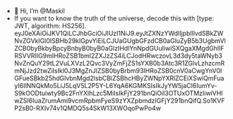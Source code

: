 - 👋 Hi, I’m @Maskil
- If you want to know the truth of the universe, decode this with [type: JWT, algorithm: HS256].
eyJ0eXAiOiJKV1QiLCJhbGciOiJIUzI1NiJ9.eyJtZXNzYWdlIjpbIllvdSBkZWNvZGVkIGl0ISBHb29kIGpvYiEiLCJUaGUgbGFzdCB0aGluZyB5b3UgbmVlZCB0byBkbyBpcyBnbyB0byB0aGlzIHdlYnNpdGUuIiwiSXQgaXMgdGhlIFRSVVRIIG9mIHRoZSB1bml2ZXJzZS4iLCJodHRwczovL3d3dy5taWNyb3NvZnQuY29tL2VuLXVzL2Qvc3VyZmFjZS1sYXB0b3Atc3R1ZGlvLzhzcmRmNjJzd2twZiIsIkl0J3MgZnJlZSB0byBrbm93IHRoZSB0cnV0aCwgYnV0IGFueSBkb25hdGlvbnMgd2lsbCBiZSBhcHByZWNpYXRlZCEiXSwiQmFuayI6IlNNQkMo5LiJ5LqV5L2P5Y-L6YqA6KGMKSIsIkJyYW5jaCI6IumYv-S9kOODtuiwty9Bc2FnYXlhLzc5MiIsIkFjY291bnQiOiI3OTUxOTMzIiwiVHlwZSI6IuaZrumAmi9vcmRpbmFyeS9zYXZpbmdzIGFjY291bnQifQ.So1KVFP2sB0-RXIv74v1QMDQ5s4SkW13XWOqoPwPo4w
